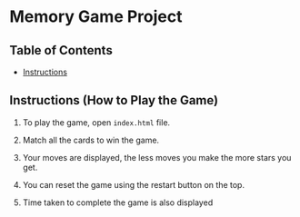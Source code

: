 # Memory Game Project

## Table of Contents

* [Instructions](#instructions)


## Instructions (How to Play the Game)

1. To play the game, open `index.html` file.

2. Match all the cards to win the game.

3. Your moves are displayed, the less moves you make the more stars you get.

4. You can reset the game using the restart button on the top.

5. Time taken to complete the game is also displayed


